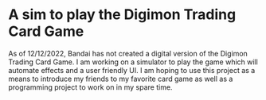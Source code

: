 # A sim to play the Digimon Trading Card Game
As of 12/12/2022, Bandai has not created a digital version of the Digimon Trading Card Game.
I am working on a simulator to play the game which will automate effects and a user friendly UI.
I am hoping to use this project as a means to introduce my friends to my favorite card game as well as a programming project to work on in my spare time.
